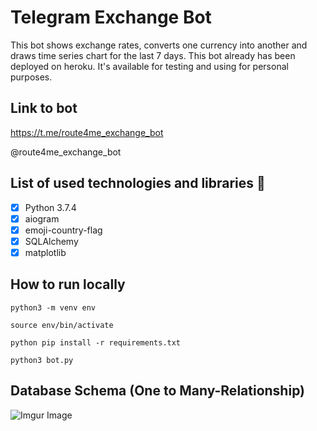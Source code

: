 # Telegram Exchange Bot
This bot shows exchange rates, converts one currency into another and draws time series chart for the last 7 days.
This bot already has been deployed on heroku. It's available for testing and using for personal purposes.
## Link to bot

https://t.me/route4me_exchange_bot

@route4me_exchange_bot


## List of used technologies and libraries :wrench:
- [x] Python 3.7.4
- [x] aiogram
- [x] emoji-country-flag
- [x] SQLAlchemy
- [x] matplotlib

## How to run locally
 `python3 -m venv env`

 `source env/bin/activate`

 `python pip install -r requirements.txt` 

 `python3 bot.py`

## Database Schema (One to Many-Relationship)

![Imgur Image](https://imgur.com/DbG3vSb.jpg)
